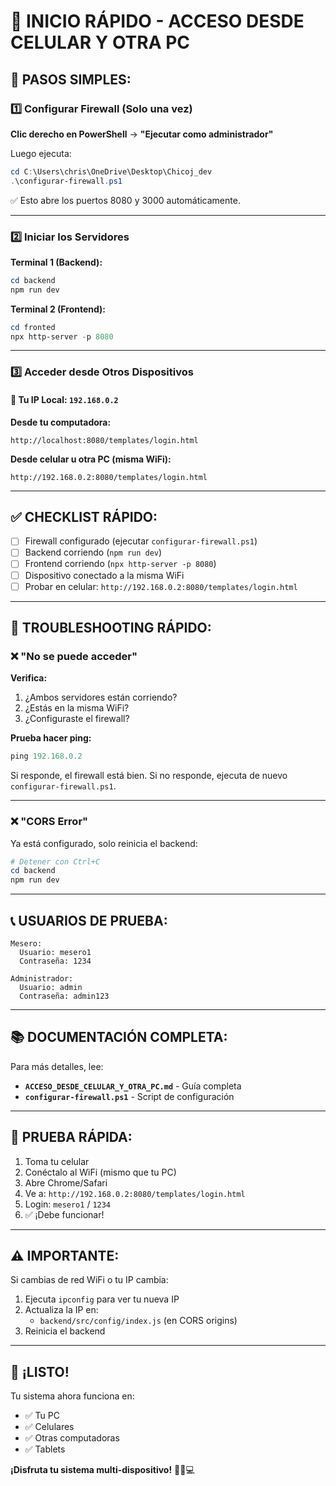 # 🚀 INICIO RÁPIDO - ACCESO DESDE CELULAR Y OTRA PC

## 📱 **PASOS SIMPLES:**

### **1️⃣ Configurar Firewall (Solo una vez)**

**Clic derecho en PowerShell** → **"Ejecutar como administrador"**

Luego ejecuta:

```powershell
cd C:\Users\chris\OneDrive\Desktop\Chicoj_dev
.\configurar-firewall.ps1
```

✅ Esto abre los puertos 8080 y 3000 automáticamente.

---

### **2️⃣ Iniciar los Servidores**

**Terminal 1 (Backend):**
```powershell
cd backend
npm run dev
```

**Terminal 2 (Frontend):**
```powershell
cd fronted
npx http-server -p 8080
```

---

### **3️⃣ Acceder desde Otros Dispositivos**

#### **📍 Tu IP Local: `192.168.0.2`**

**Desde tu computadora:**
```
http://localhost:8080/templates/login.html
```

**Desde celular u otra PC (misma WiFi):**
```
http://192.168.0.2:8080/templates/login.html
```

---

## ✅ **CHECKLIST RÁPIDO:**

- [ ] Firewall configurado (ejecutar `configurar-firewall.ps1`)
- [ ] Backend corriendo (`npm run dev`)
- [ ] Frontend corriendo (`npx http-server -p 8080`)
- [ ] Dispositivo conectado a la misma WiFi
- [ ] Probar en celular: `http://192.168.0.2:8080/templates/login.html`

---

## 🔧 **TROUBLESHOOTING RÁPIDO:**

### **❌ "No se puede acceder"**

**Verifica:**
1. ¿Ambos servidores están corriendo?
2. ¿Estás en la misma WiFi?
3. ¿Configuraste el firewall?

**Prueba hacer ping:**
```powershell
ping 192.168.0.2
```

Si responde, el firewall está bien. Si no responde, ejecuta de nuevo `configurar-firewall.ps1`.

---

### **❌ "CORS Error"**

Ya está configurado, solo reinicia el backend:
```powershell
# Detener con Ctrl+C
cd backend
npm run dev
```

---

## 📞 **USUARIOS DE PRUEBA:**

```
Mesero:
  Usuario: mesero1
  Contraseña: 1234

Administrador:
  Usuario: admin
  Contraseña: admin123
```

---

## 📚 **DOCUMENTACIÓN COMPLETA:**

Para más detalles, lee:
- **`ACCESO_DESDE_CELULAR_Y_OTRA_PC.md`** - Guía completa
- **`configurar-firewall.ps1`** - Script de configuración

---

## 🎯 **PRUEBA RÁPIDA:**

1. Toma tu celular
2. Conéctalo al WiFi (mismo que tu PC)
3. Abre Chrome/Safari
4. Ve a: `http://192.168.0.2:8080/templates/login.html`
5. Login: `mesero1` / `1234`
6. ✅ ¡Debe funcionar!

---

## ⚠️ **IMPORTANTE:**

Si cambias de red WiFi o tu IP cambia:
1. Ejecuta `ipconfig` para ver tu nueva IP
2. Actualiza la IP en:
   - `backend/src/config/index.js` (en CORS origins)
3. Reinicia el backend

---

## 🎉 **¡LISTO!**

Tu sistema ahora funciona en:
- ✅ Tu PC
- ✅ Celulares
- ✅ Otras computadoras
- ✅ Tablets

**¡Disfruta tu sistema multi-dispositivo!** 🚀📱💻


